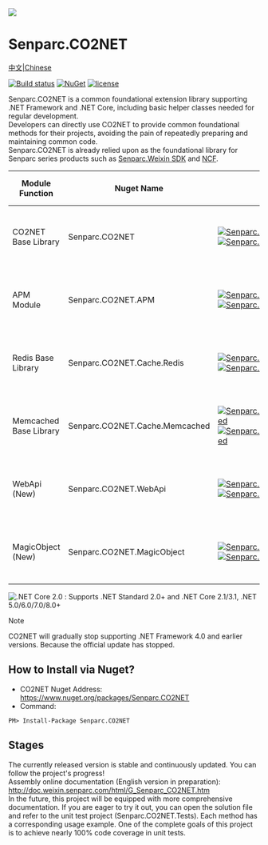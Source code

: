 <img src="https://sdk.weixin.senparc.com/images/senparc-logo-500.jpg" /> 

# Senparc.CO2NET

[中文|Chinese](README.zh.md)

<!-- [![Build status](https://mysenparc.visualstudio.com/Senparc%20SDK/_apis/build/status/CO2NET/Senparc.CO2NET%20-ASP.NET%20Core-CI-clone)](https://mysenparc.visualstudio.com/Senparc%20SDK/_build/latest?definitionId=11) -->
[![Build status](https://ci.appveyor.com/api/projects/status/uqhyn9i2x5r300dq/branch/master?svg=true)](https://ci.appveyor.com/project/JeffreySu/senparc-co2net/branch/master)
[![NuGet](https://img.shields.io/nuget/dt/Senparc.CO2NET.svg)](https://www.nuget.org/packages/Senparc.CO2NET)
[![license](https://img.shields.io/github/license/JeffreySu/WeiXinMPSDK.svg)](http://www.apache.org/licenses/LICENSE-2.0)


Senparc.CO2NET is a common foundational extension library supporting .NET Framework and .NET Core, including basic helper classes needed for regular development.  
Developers can directly use CO2NET to provide common foundational methods for their projects, avoiding the pain of repeatedly preparing and maintaining common code.  
Senparc.CO2NET is already relied upon as the foundational library for Senparc series products such as [Senparc.Weixin SDK](https://github.com/JeffreySu/WeiXinMPSDK) and [NCF](https://github.com/NeuCharFramework/NCF).  

  
| Module Function | Nuget Name                     | Nuget                                                                                   | Supported .NET Versions                          |  
|-----------------|--------------------------------|-----------------------------------------------------------------------------------------|--------------------------------------------------|  
| CO2NET Base Library | Senparc.CO2NET   | [![Senparc.CO2NET][1.1]][1.2]    [![Senparc.CO2NET][nuget-img-base]][nuget-url-base]  |  ![.NET 3.5][net35Y]    ![.NET 4.0][net40Y]   ![.NET 4.6.2][net462Y]    ![.NET Core 2.0][core20Y]
| APM Module | Senparc.CO2NET.APM   | [![Senparc.CO2NET.APM][2.1]][2.2]    [![Senparc.CO2NET.APM][nuget-img-base-apm]][nuget-url-base-apm]  |  ![.NET 3.5][net35Y]    ![.NET 4.0][net40Y]   ![.NET 4.6.2][net462Y]    ![.NET Core 2.0][core20Y]
| Redis Base Library | Senparc.CO2NET.Cache.Redis   | [![Senparc.CO2NET.Cache.Redis][3.1]][3.2]    [![Senparc.CO2NET.Cache.Redis][nuget-img-base-redis]][nuget-url-base-redis]  |  ![.NET 3.5][net35N]    ![.NET 4.0][net40N]   ![.NET 4.6.2][net462Y]    ![.NET Core 2.0][core20Y]
| Memcached Base Library | Senparc.CO2NET.Cache.Memcached   | [![Senparc.CO2NET.Cache.Memcached][4.1]][4.2]    [![Senparc.CO2NET.Cache.Memcached][nuget-img-base-memcached]][nuget-url-base-memcached]  |  ![.NET 3.5][net35N]    ![.NET 4.0][net40N]   ![.NET 4.6.2][net462Y]    ![.NET Core 2.0][core20Y]
| WebApi (New) | Senparc.CO2NET.WebApi   | [![Senparc.CO2NET.WebApi][5.1]][5.2]    [![Senparc.CO2NET.WebApi][nuget-img-base-memcached]][nuget-url-base-memcached]  |  ![.NET 3.5][net35N]    ![.NET 4.0][net40N]   ![.NET 4.6.2][net462Y]    ![.NET Core 2.0][core20Y]
| MagicObject (New) | Senparc.CO2NET.MagicObject   | [![Senparc.CO2NET.MagicObject][6.1]][6.2]    [![Senparc.CO2NET.MagicObject][nuget-img-base-magic-object]][nuget-url-base-magic-object]  |  ![.NET 3.5][net35N]    ![.NET 4.0][net40N]   ![.NET 4.6.2][net462Y]    ![.NET Core 2.0][core20Y]


![.NET Core 2.0][core20Y] : Supports .NET Standard 2.0+ and .NET Core 2.1/3.1, .NET 5.0/6.0/7.0/8.0+  

> [!NOTE]
> CO2NET will gradually stop supporting .NET Framework 4.0 and earlier versions. Because the official update has stopped. 

[1.1]: https://img.shields.io/nuget/v/Senparc.CO2NET.svg?style=flat
[1.2]: https://www.nuget.org/packages/Senparc.CO2NET
[2.1]: https://img.shields.io/nuget/v/Senparc.CO2NET.APM.svg?style=flat
[2.2]: https://www.nuget.org/packages/Senparc.CO2NET.APM
[3.1]: https://img.shields.io/nuget/v/Senparc.CO2NET.Cache.Redis.svg?style=flat
[3.2]: https://www.nuget.org/packages/Senparc.CO2NET.Cache.Redis
[4.1]: https://img.shields.io/nuget/v/Senparc.CO2NET.Cache.Memcached.svg?style=flat
[4.2]: https://www.nuget.org/packages/Senparc.CO2NET.Cache.Memcached
[5.1]: https://img.shields.io/nuget/v/Senparc.CO2NET.WebApi.svg?style=flat
[5.2]: https://www.nuget.org/packages/Senparc.CO2NET.WebApi
[6.1]: https://img.shields.io/nuget/v/Senparc.CO2NET.MagicObject.svg?style=flat
[6.2]: https://www.nuget.org/packages/Senparc.CO2NET.MagicObject
[7.1]: https://img.shields.io/nuget/v/Senparc.CO2NET.AspNet.svg?style=flat
[7.2]: https://www.nuget.org/packages/Senparc.AspNet.MagicObject

[net35Y]: https://img.shields.io/badge/3.5-Y-brightgreen.svg
[net35N]: https://img.shields.io/badge/3.5-N-lightgrey.svg
[net40Y]: https://img.shields.io/badge/4.0-Y-brightgreen.svg
[net40N]: https://img.shields.io/badge/4.0-N-lightgrey.svg
[net40N-]: https://img.shields.io/badge/4.0----lightgrey.svg
[net45Y]: https://img.shields.io/badge/4.5-Y-brightgreen.svg
[net45N]: https://img.shields.io/badge/4.5-N-lightgrey.svg
[net45N-]: https://img.shields.io/badge/4.5----lightgrey.svg
[net462Y]: https://img.shields.io/badge/4.6.2-Y-brightgreen.svg
[net462N]: https://img.shields.io/badge/4.6.2-N-lightgrey.svg
[coreY]: https://img.shields.io/badge/standard2.0-Y-brightgreen.svg
[coreN]: https://img.shields.io/badge/standard2.0-N-lightgrey.svg
[coreN-]: https://img.shields.io/badge/standard2.0----lightgrey.svg
[core20Y]: https://img.shields.io/badge/standard2.0+-Y-brightgreen.svg
[core20N]: https://img.shields.io/badge/standard2.0+-N-lightgrey.svg

[nuget-img-base]: https://img.shields.io/nuget/dt/Senparc.CO2NET.svg
[nuget-url-base]: https://www.nuget.org/packages/Senparc.CO2NET
[nuget-img-base-apm]: https://img.shields.io/nuget/dt/Senparc.CO2NET.APM.svg
[nuget-url-base-apm]: https://www.nuget.org/packages/Senparc.CO2NET.APM
[nuget-img-base-redis]: https://img.shields.io/nuget/dt/Senparc.CO2NET.Cache.Redis.svg
[nuget-url-base-redis]: https://www.nuget.org/packages/Senparc.CO2NET.Cache.Redis
[nuget-img-base-memcached]: https://img.shields.io/nuget/dt/Senparc.CO2NET.Cache.Memcached.svg
[nuget-url-base-memcached]: https://www.nuget.org/packages/Senparc.CO2NET.Cache.Memcached
[nuget-img-base-aspnet]: https://img.shields.io/nuget/dt/Senparc.CO2NET.AspNet.svg
[nuget-url-base-aspnet]: https://www.nuget.org/packages/Senparc.CO2NET.AspNet
[nuget-img-base-webapi]: https://img.shields.io/nuget/dt/Senparc.CO2NET.WebApi.svg
[nuget-url-base-webapi]: https://www.nuget.org/packages/Senparc.CO2NET.WebApi
[nuget-img-base-magic-object]: https://img.shields.io/nuget/dt/Senparc.CO2NET.MagicObject.svg
[nuget-url-base-magic-object]: https://www.nuget.org/packages/Senparc.CO2NET.MagicObject

## How to Install via Nuget?  
* CO2NET Nuget Address: https://www.nuget.org/packages/Senparc.CO2NET  
* Command:
```shell  
PM> Install-Package Senparc.CO2NET  
```

## Stages  
The currently released version is stable and continuously updated. You can follow the project's progress!  
Assembly online documentation (English version in preparation): <a href="http://doc.weixin.senparc.com/html/G_Senparc_CO2NET.htm" target="_blank">http://doc.weixin.senparc.com/html/G_Senparc_CO2NET.htm</a>  
In the future, this project will be equipped with more comprehensive documentation. If you are eager to try it out, you can open the solution file and refer to the unit test project (Senparc.CO2NET.Tests). Each method has a corresponding usage example. One of the complete goals of this project is to achieve nearly 100% code coverage in unit tests.  
